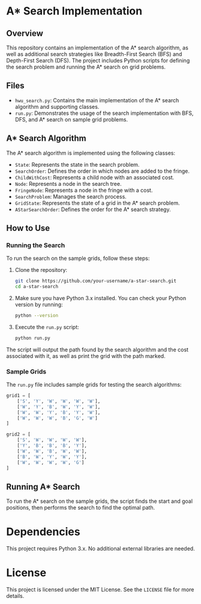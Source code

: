# A* Search Implementation

## Overview
This repository contains an implementation of the A* search algorithm, as well as additional search strategies like Breadth-First Search (BFS) and Depth-First Search (DFS). The project includes Python scripts for defining the search problem and running the A* search on grid problems.

## Files

- `hwu_search.py`: Contains the main implementation of the A* search algorithm and supporting classes.
- `run.py`: Demonstrates the usage of the search implementation with BFS, DFS, and A* search on sample grid problems.

## A* Search Algorithm

The A* search algorithm is implemented using the following classes:

- `State`: Represents the state in the search problem.
- `SearchOrder`: Defines the order in which nodes are added to the fringe.
- `ChildWithCost`: Represents a child node with an associated cost.
- `Node`: Represents a node in the search tree.
- `FringeNode`: Represents a node in the fringe with a cost.
- `SearchProblem`: Manages the search process.
- `GridState`: Represents the state of a grid in the A* search problem.
- `AStarSearchOrder`: Defines the order for the A* search strategy.

## How to Use

### Running the Search

To run the search on the sample grids, follow these steps:

1. Clone the repository:
    ```sh
    git clone https://github.com/your-username/a-star-search.git
    cd a-star-search
    ```

2. Make sure you have Python 3.x installed. You can check your Python version by running:
    ```sh
    python --version
    ```

3. Execute the `run.py` script:
    ```sh
    python run.py
    ```

The script will output the path found by the search algorithm and the cost associated with it, as well as print the grid with the path marked.

### Sample Grids

The `run.py` file includes sample grids for testing the search algorithms:

```python
grid1 = [
    ['S', 'Y', 'W', 'W', 'W', 'W'],
    ['W', 'Y', 'B', 'W', 'Y', 'W'],
    ['W', 'W', 'Y', 'B', 'Y', 'W'],
    ['W', 'W', 'W', 'B', 'G', 'W']
]

grid2 = [
    ['S', 'W', 'W', 'W', 'W'],
    ['Y', 'B', 'B', 'B', 'Y'],
    ['W', 'W', 'B', 'W', 'W'],
    ['B', 'W', 'Y', 'W', 'Y'],
    ['W', 'W', 'W', 'W', 'G']
]
```
## Running A* Search

To run the A* search on the sample grids, the script finds the start and goal positions, then performs the search to find the optimal path.

# Dependencies

This project requires Python 3.x. No additional external libraries are needed.

# License

This project is licensed under the MIT License. See the `LICENSE` file for more details.
